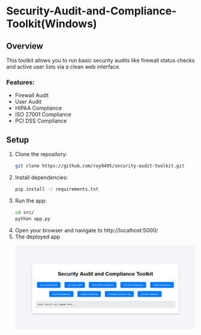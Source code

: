 # Security-Audit-and-Compliance-Toolkit(Windows)

## Overview

This toolkit allows you to run basic security audits like firewall status checks and active user lists via a clean web interface.

### Features:

- Firewall Audit
- User Audit
- HIPAA Compliance
- ISO 27001 Compliance
- PCI DSS Compliance

## Setup

1. Clone the repository:
   ```bash
   git clone https://github.com/roy9495/security-audit-toolkit.git
   ```
2. Install dependencies:
   ```bash
   pip install -r requirements.txt
   ```
3. Run the app:
   ```bash
   cd src/
   python app.py
   ```
4. Open your browser and navigate to http://localhost:5000/
5. The deployed app
   <p align="center">
    <img src="https://raw.githubusercontent.com/roy9495/Security-Audit-and-Compliance-Toolkit/refs/heads/main/Capturesecurity.PNG" width="512px" alt="Deployed App"/>
</p>
